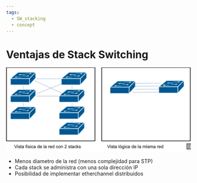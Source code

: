 ```yaml
---
tags:
  - SW_stacking
  - concept
---
```


# Ventajas de Stack Switching

![](_anexos_/Screenshot%20from%202024-01-05%2007-36-51.png)

- Menos diametro de la red (menos complejidad para STP)
- Cada stack se administra con una sola dirección IP
- Posibilidad de implementar etherchannel distribuidos
